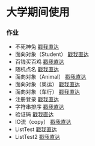 # 大学期间使用

### 作业
- 不死神兔      [戳我直达](./homework/ImmortalRabbit.java ) 
- 面向对象（Student）  [戳我直达](./homework/Student ) 
- 百钱买百鸡  [戳我直达](./homework/Chicken.java ) 
- 随机点名  [戳我直达](./homework/随机点名/StudentDemo.java ) 
- 面向对象（Animal）  [戳我直达](./homework/Animal ) 
- 面向对象（奥运）  [戳我直达](./homework/Sport ) 
- 面向对象（车行）  [戳我直达](./homework/Car ) 
- 注册登录  [戳我直达](./homework/Login/test01.java ) 
- 字符串排序  [戳我直达](./homework/StrSort.java ) 
- 验证码  [戳我直达](./homework/Code.java ) 
- IO流（copy）  [戳我直达](./homework/Copy.java ) 
- ListTest   [戳我直达](./homework/ListDemo.java ) 
- ListTest2 [戳我直达](./homework/StudentTest.java) 

